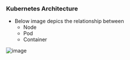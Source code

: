 ### Kubernetes Architecture
 - Below image depics the relationship between
   - Node
   - Pod
   - Container
  
![image](https://user-images.githubusercontent.com/6425536/120360157-4ceadd00-c2bd-11eb-8e03-dfab6c67bc1e.png)

